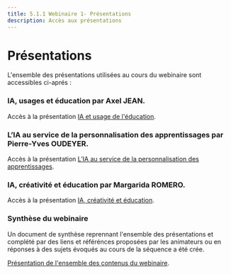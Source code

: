 ```yaml
---
title: 5.1.1 Webinaire 1- Présentations
description: Accès aux présentations 
---
```



# Présentations
L'ensemble des présentations utilisées au cours du webinaire sont accessibles ci-aprés : 

### IA, usages et éducation par Axel JEAN.
Accès à la présentation <a href="Documents/intelligence-artificielle-pour-et-par-les-enseignants_axel-jean-ia_et_education.pdf" target="_blank">IA et usage de l'éducation</a>.

### L’IA au service de la personnalisation des apprentissages par Pierre-Yves OUDEYER.
Accès à la présentation <a href="Documents/intelligence-artificielle-pour-et-par-les-enseignants_pierre-yves-oudeyer-ia_curiosite_et_education.pdf" target="_blank"> L’IA au service de la personnalisation des apprentissages</a>.

### IA, créativité et éducation par Margarida ROMERO.
Accès à la présentation <a href="Documents/intelligence-artificielle-pour-et-par-les-enseignants_margarida-romero-ia_-creativite_et_education.pdf" target="_blank">IA, créativité et éducation</a>.

### Synthèse du webinaire
Un document de synthèse reprennant l'ensemble des présentations et complété par des liens et référénces proposées par les animateurs ou en réponses à des sujets 
évoqués au cours de la séquence a été crée.

<a href="Documents/Webinaire-Usage-IA-Experiences-Perspectives-synthèse-VF.pdf" target="_blank">Présentation de l'ensemble des contenus du webinaire</a>.


